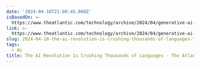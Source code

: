 ```yaml
---
date: '2024-04-18T21:00:45.000Z'
isBasedOn: >-
  https://www.theatlantic.com/technology/archive/2024/04/generative-ai-low-resource-languages/678042/
link: >-
  https://www.theatlantic.com/technology/archive/2024/04/generative-ai-low-resource-languages/678042/
slug: 2024-04-18-the-ai-revolution-is-crushing-thousands-of-languages-the-atlantic
tags:
  - Ai
title: The AI Revolution Is Crushing Thousands of Languages - The Atlantic
---
```


